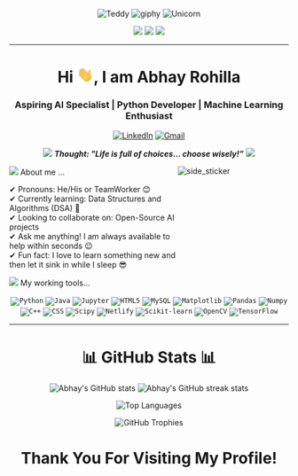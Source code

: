 <p align="center">
  <img src="https://i.giphy.com/media/v1.Y2lkPTc5MGI3NjExMDUyYmo2NXd3NTg5NmE3YzNwMGJvMngzNjdheGhiNTJmeXQ0ZWZieCZlcD12MV9pbnRlcm5hbF9naWZfYnlfaWQmY3Q9cw/TcqEqZZ2KwSSDyy6BI/giphy-downsized-large.gif" width="200" height="200" alt="Teddy">
  <img src="https://media.giphy.com/media/M9gbBd9nbDrOTu1Mqx/giphy.gif" alt="giphy">
  <img src="https://i.giphy.com/media/v1.Y2lkPTc5MGI3NjExMDUyYmo2NXd3NTg5NmE3YzNwMGJvMngzNjdheGhiNTJmeXQ0ZWZieCZlcD12MV9pbnRlcm5hbF9naWZfYnlfaWQmY3Q9cw/TcqEqZZ2KwSSDyy6BI/giphy-downsized-large.gif" width="200" height="200" alt="Unicorn">
</p>
<p align="center">
  <img src="https://img.shields.io/badge/Focus-Artificial%20Intelligence-brightgreen" />
  <img src="https://img.shields.io/badge/Lives-India-success" />
  <img src="https://img.shields.io/badge/Languages-English%20%26%20Hindi-brightgreen" />
</p>
<hr>
<h1 align="center">Hi <img src="https://raw.githubusercontent.com/ABSphreak/ABSphreak/master/gifs/Hi.gif" width="30px">, I am Abhay Rohilla</h1>
<h3 align="center">Aspiring AI Specialist | Python Developer | Machine Learning Enthusiast</h3>
<p align="center">
  <a href="https://www.linkedin.com/in/abhayrohilla" target="_blank"><img src="https://cdn.pixabay.com/photo/2017/08/22/11/56/linked-in-2668696_1280.png" alt="LinkedIn" height="30" width="40" /></a>  
<!--   <a href="https://www.kaggle.com/abhayrohilla31" target="_blank"><img src="https://www.vectorlogo.zone/logos/kaggle/kaggle-icon.svg" alt="Kaggle" height="30" width="40" /></a> -->
<!--   <a href="https://www.instagram.com/abhayrohilla__/" target="_blank"><img src="https://cdn.pixabay.com/photo/2016/08/09/17/52/instagram-1581266_1280.jpg" alt="Instagram" height="30" width="40" /></a> -->
<!--   <a href="https://m.facebook.com/home.php?ref=wizard&_rdr" target="_blank"><img src="https://www.svgrepo.com/show/299425/facebook.svg" alt="Facebook" height="30" width="40" /></a> -->
  <a href="mailto:abhayrohilla267@gmail.com"><img src="https://seeklogo.com/images/G/gmail-new-2020-logo-32DBE11BB4-seeklogo.com.png" alt="Gmail" height="30" width="40" /></a>
</p>
<p align="center">
  <img src="https://media.giphy.com/media/gH3LO09IOiZIqePwv9/giphy.gif" width="50" /> 
  <b><i align="center">Thought: "Life is full of choices… choose wisely!”</i></b> 
  <img src="https://media.giphy.com/media/qjqUcgIyRjsl2/giphy.gif" width="50" />
</p>
<img align="right" width=200px height=200px alt="side_sticker" src="https://media.giphy.com/media/TEnXkcsHrP4YedChhA/giphy.gif" />
<img src="https://media.giphy.com/media/iY8CRBdQXODJSCERIr/giphy.gif" width="30px"> About me ...

✔ Pronouns: He/His or TeamWorker 😊<br>
✔ Currently learning: Data Structures and Algorithms (DSA) 🥰<br>
✔ Looking to collaborate on: Open-Source AI projects<br>
✔ Ask me anything! I am always available to help within seconds 😉<br>
✔ Fun fact: I love to learn something new and then let it sink in while I sleep 😎<br>

<img src="https://media.giphy.com/media/iY8CRBdQXODJSCERIr/giphy.gif" width="30px"> My working tools...

<p align="center">
  <code><img height="50" src="https://freepngimg.com/thumb/python_logo/5-2-python-logo-png-image-thumb.png" alt="Python"></code>
  <code><img height="50" src="https://www.vectorlogo.zone/logos/java/java-ar21.svg" alt="Java"></code>
  <code><img height="50" src="https://www.vectorlogo.zone/logos/jupyter/jupyter-ar21.svg" alt="Jupyter"></code>
  <code><img height="50" src="https://www.vectorlogo.zone/logos/w3_html5/w3_html5-ar21.svg" alt="HTML5"></code>
  <code><img height="50" src="https://www.vectorlogo.zone/logos/mysql/mysql-ar21.svg" alt="MySQL"></code>
  <code><img height="50" src="https://matplotlib.org/2.2.5/_images/sphx_glr_logos2_001.png" alt="Matplotlib" width="100"></code>
  <code><img height="50" src="https://upload.wikimedia.org/wikipedia/commons/thumb/e/ed/Pandas_logo.svg/768px-Pandas_logo.svg.png" alt="Pandas"></code>
  <code><img height="50" src="https://www.vectorlogo.zone/logos/numpy/numpy-ar21.svg" alt="Numpy"></code>
  <code><img height="50" src="https://www.shutterstock.com/image-vector/emblem-c-plus-programming-language-260nw-1669056601.jpg" alt="C++"></code>
  <code><img height="50" src="https://encrypted-tbn0.gstatic.com/images?q=tbn:ANd9GcSOOPdJoCN0IEwPovwoJ0g-YuZ6spEf4o6M7Q&usqp=CAU" alt="CSS"></code>
  <code><img height="50" src="https://raw.githubusercontent.com/valohai/ml-logos/master/scipy.svg" alt="Scipy"></code>
  <code><img height="50" src="https://www.vectorlogo.zone/logos/netlifyapp_watercss/netlifyapp_watercss-ar21.svg" alt="Netlify"></code>
  <code><img height="50" src="https://seeklogo.com/images/S/scikit-learn-logo-8766D07E2E-seeklogo.com.png" alt="Scikit-learn"></code>
  <code><img height="50" src="https://upload.wikimedia.org/wikipedia/commons/thumb/3/32/OpenCV_Logo_with_text_svg_version.svg/730px-OpenCV_Logo_with_text_svg_version.svg.png" alt="OpenCV"></code>
  <code><img height="50" src="https://www.vectorlogo.zone/logos/tensorflow/tensorflow-ar21.svg" alt="TensorFlow"></code>
</p>
<hr>
<h1 align="center">📊 GitHub Stats 📊</h1>
<p align="center">
  <img src="https://github-readme-stats.vercel.app/api?username=Abhayrohilla&show_icons=true&theme=radical" alt="Abhay's GitHub stats" />
  <img src="https://github-readme-streak-stats.herokuapp.com/?user=Abhayrohilla&theme=radical" alt="Abhay's GitHub streak stats" />
</p>
<p align="center">
  <img src="https://github-readme-stats.vercel.app/api/top-langs/?username=Abhayrohilla&layout=compact&theme=radical" alt="Top Languages" />
</p>
<p align="center">
  <img src="https://github-profile-trophy.vercel.app/?username=Abhayrohilla&theme=radical" alt="GitHub Trophies" />
</p>
<!-- <p align="center">
  <img src="https://activity-graph.herokuapp.com/graph?username=Abhayrohilla&theme=redical" alt="GitHub Activity Graph" />
</p> -->
<h1 align="center">Thank You For Visiting My Profile!</h1>
